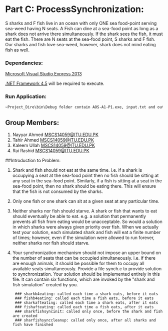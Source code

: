 # Part C: ProcessSynchronization:

S sharks and F fish live in an ocean with only ONE sea food-point serving sea-weed having N seats. A Fish can dine at a sea-food point as long as a shark does not arrive there simultaneously. If the shark sees the fish, it must eat the fish. There are N seats at the sea-food point, S sharks and F fish. Our sharks and fish love sea-weed, however, shark does not mind eating fish as well.

### Dependancies:

[Microsoft Visual Studio Express 2013](https://www.microsoft.com/en-pk/download/details.aspx?id=44914)

[.NET Framework 4.5](https://www.microsoft.com/en-pk/download/details.aspx?id=40779) will be required to execute.

### Run Application:

```sh
~Project_Dire\bin\Debug folder contain AOS-A1-P1.exe, input.txt and output.txt
```

## Group Members:

1. Nayyar Ahmed <MSCS14059@ITU.EDU.PK>
2. Tahir Ahmed  <MSCS14059@ITU.EDU.PK>
3. Kaleem Ullah <MSCS14059@ITU.EDU.PK>
4. Rai Rashid   <MSCS14059@ITU.EDU.PK>


##Introduction to Problem:

1. Shark and fish should not eat at the same time. i.e. if a shark is occupying a seat at the sea-food point then no fish should be sitting at any seat in the sea-food point. Similarly, if a fish is sitting at a seat in the sea-food point, then no shark should be eating there. This will ensure that the fish is not consumed by the sharks.

2. Only one fish or one shark can sit at a given seat at any particular time.

3. Neither sharks nor fish should starve. A shark or fish that wants to eat should eventually be able to eat. e.g. a solution that permanently prevents all fish from eating would be unacceptable. So would a solution in which sharks were always given priority over fish. When we actually test your solution, each simulated
shark and fish will eat a finite number of times; however, even if the simulation were allowed to run forever, neither sharks nor fish should starve.


4. Your synchronization mechanism should not impose an upper bound on the number of seats that can be occupied simultaneously. i.e. if there are enough animals, it should be possible for them to occupy all available seats simultaneously.
Provide a file synch.c to provide solution to synchronization. Your solution should be implemented entirely in this file.
It can contain six functions, which are invoked by the "shark and fish simulation" created by you.


		### sharkb4eating: called each time a shark eats, before it eats
		### fishb4eating: called each time a fish eats, before it eats
		### sharkafteating: called each time a shark eats, after it eats
		### fishafteating: called each time a fish eats, after it eats
		### sharkfishsyncinit: called only once, before the shark and fish are created
		### sharfishsynccleanup: called only once, after all sharks and fish have finished


